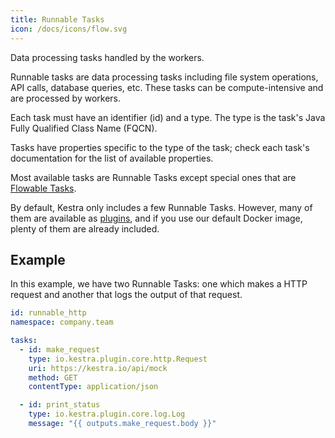 ```yaml
---
title: Runnable Tasks
icon: /docs/icons/flow.svg
---
```


Data processing tasks handled by the workers.

Runnable tasks are data processing tasks including file system operations, API calls, database queries, etc. These tasks can be compute-intensive and are processed by workers.

Each task must have an identifier (id) and a type. The type is the task's Java Fully Qualified Class Name (FQCN).

Tasks have properties specific to the type of the task; check each task's documentation for the list of available properties.

Most available tasks are Runnable Tasks except special ones that are [Flowable Tasks](./00.flowable-tasks.md).

By default, Kestra only includes a few Runnable Tasks. However, many of them are available as [plugins](/plugins), and if you use our default Docker image, plenty of them are already included.

## Example

In this example, we have two Runnable Tasks: one which makes a HTTP request and another that logs the output of that request.

```yaml
id: runnable_http
namespace: company.team

tasks:
  - id: make_request
    type: io.kestra.plugin.core.http.Request
    uri: https://kestra.io/api/mock
    method: GET
    contentType: application/json

  - id: print_status
    type: io.kestra.plugin.core.log.Log
    message: "{{ outputs.make_request.body }}"
```
